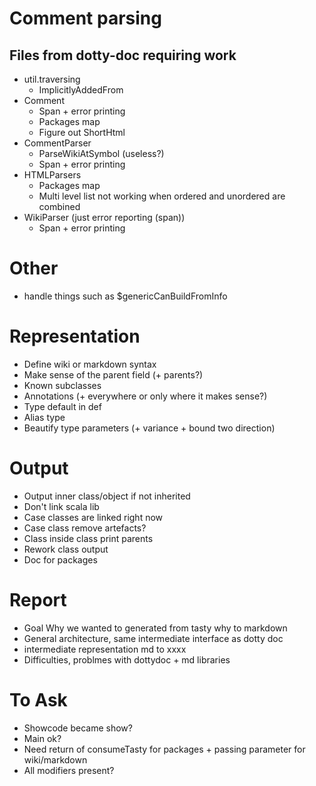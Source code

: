 # Comment parsing
## Files from dotty-doc requiring work
* util.traversing
  * ImplicitlyAddedFrom
* Comment
  * Span + error printing
  * Packages map
  * Figure out ShortHtml
* CommentParser
  * ParseWikiAtSymbol (useless?)
  * Span + error printing
* HTMLParsers
  * Packages map
  * Multi level list not working when ordered and unordered are combined
* WikiParser (just error reporting (span))
  * Span + error printing

# Other
* handle things such as $genericCanBuildFromInfo

# Representation
* Define wiki or markdown syntax
* Make sense of the parent field (+ parents?)
* Known subclasses
* Annotations (+ everywhere or only where it makes sense?)
* Type default in def
* Alias type
* Beautify type parameters (+ variance + bound two direction)

# Output
* Output inner class/object if not inherited
* Don't link scala lib
* Case classes are linked right now
* Case class remove artefacts?
* Class inside class print parents
* Rework class output
* Doc for packages

# Report
* Goal Why we wanted to generated from tasty why to markdown
* General architecture, same intermediate interface as dotty doc
* intermediate representation md to xxxx
* Difficulties, problmes with dottydoc + md libraries

# To Ask
* Showcode became show?
* Main ok?
* Need return of consumeTasty for packages + passing parameter for wiki/markdown
* All modifiers present?